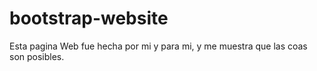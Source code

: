 # bootstrap-website
Esta pagina Web fue hecha por mi y para mi, y me muestra que las coas son posibles.
